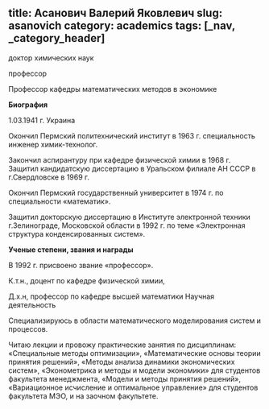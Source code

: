 title: Асанович Валерий Яковлевич
slug: asanovich
category: academics
tags: [_nav, _category_header]
---

доктор химических наук

профессор

Профессор кафедры математических методов в экономике

__Биография__

1.03.1941 г. Украина

Окончил Пермский политехнический институт в 1963 г. специальность инженер химик-технолог.

Закончил аспирантуру при кафедре физической химии в 1968 г. Защитил кандидатскую диссертацию в Уральском филиале АН СССР в г.Свердловске в 1969 г.

Окончил Пермский государственный университет в 1974 г. по специальности «математик».

Защитил докторскую диссертацию в Институте электронной техники г.Зелинограде, Московской области в 1992 г. по теме «Электронная структура конденсированных систем».


__Ученые степени, звания и награды__

В 1992 г. присвоено звание «профессор».

К.т.н., доцент по кафедре физической химии,

Д.х.н, профессор по кафедре высшей математики
Научная деятельность

Специализируюсь в области математического моделирования систем и процессов.

Читаю лекции и провожу практические занятия по дисциплинам: «Специальные методы оптимизации», «Математические основы теории принятия решений», «Методы анализа динамики экономических систем», «Эконометрика и методы и модели экономики»  для студентов   факультета менеджмента, «Модели и методы принятия решений», «Вариационное исчисление и оптимальное управление» для студентов факультета МЭО, и на заочном факультете.
